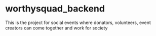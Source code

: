 # worthysquad_backend
This is the project for social events where donators, volunteers, event creators can come together and work for society
